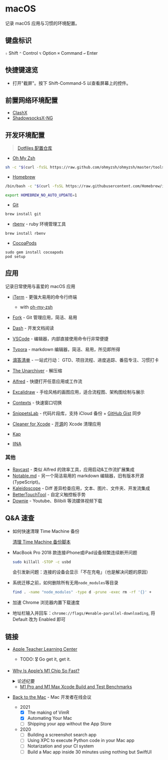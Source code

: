 # macOS

记录 macOS 应用与习惯的环境配置。

## 键盘标识

`⇧` Shift `⌃` Control `⌥` Option `⌘` Command `↩` Enter

## 快捷键速览

- 打开"截屏"。按下 Shift-Command-5 以查看屏幕上的控件。

## 前置网络环境配置

- [ClashX](https://github.com/yichengchen/clashX)
- [ShadowsocksX-NG](https://github.com/shadowsocks/ShadowsocksX-NG)

## 开发环境配置

> [Dotfiles 配置仓库](https://github.com/Binlogo/Dotfiles)

- [Oh My Zsh](https://ohmyz.sh/#install)

```sh
sh -c "$(curl -fsSL https://raw.github.com/ohmyzsh/ohmyzsh/master/tools/install.sh)"
```

- [Homebrew](../cli/homebrew.md)

```sh
/bin/bash -c "$(curl -fsSL https://raw.githubusercontent.com/Homebrew/install/master/install.sh)"
```

```sh
export HOMEBREW_NO_AUTO_UPDATE=1
```

- [Git](https://git-scm.com/)

```shell
brew install git
```

- [rbenv](https://github.com/rbenv/rbenv) - ruby 环境管理工具

```sh
brew install rbenv
```

- [CocoaPods](https://cocoapods.org/)

```shell
sudo gem install cocoapods
pod setup
```

## 应用

记录日常使用与喜爱的 macOS 应用

- [iTerm](https://www.iterm2.com/) - 更强大易用的命令行终端

  - with [oh-my-zsh](http://ohmyz.sh/)

- [Fork](https://git-fork.com/) - Git 管理应用，简洁、易用

- [Dash](https://kapeli.com/dash) - 开发文档阅读

- [VSCode](https://code.visualstudio.com/) - 编辑器，内部直接使用命令行非常便捷

- [Typora](https://typora.io/) - markdown 编辑器，简洁、易用，所见即所得

- [滴答清单](https://guide.dida365.com/) - 一站式行动： GTD、项目流程、进度追踪、番茄专注、习惯打卡

- [The Unarchiver](https://theunarchiver.com/) - 解压缩

- [Alfred](./alfred.md) - 快捷打开任意应用或工作流

- [Excalidraw](https://excalidraw.com/) - 手绘风格的画图应用，适合流程图、架构图绘制与展示

- [Contexts](./contexts.md) - 快速窗口切换

- [SnippetsLab](./snippetsLab.md) - 代码片段库，支持 iCloud 备份 + [GitHub Gist](https://gist.github.com/Binlogo) 同步

- [Cleaner for Xcode](https://apps.apple.com/cn/app/cleaner-for-xcode/id1296084683?mt=12) - [开源](https://github.com/waylybaye/XcodeCleaner-SwiftUI)的 Xcode 清理应用

- [Kap](https://getkap.co/)

- [IINA](https://iina.io/)

### 其他

- [Raycast](https://www.raycast.com/features) - 类似 Alfred 的效率工具，应用启动&工作流扩展集成
- [Notable.md](https://notable.md/) - 另一个简洁易用的 markdown 编辑器，旧有版本开源(TypeScript)。
- [Kaleidoscope](https://kaleidoscope.app/) - Diff 差异检查应用，文本、图片、文件夹、开发流集成
- [BetterTouchTool](https://folivora.ai/) - 自定义触控板手势
- [Downie](https://software.charliemonroe.net/downie/) - Youtube、Bilibili 等流媒体视频下载

## Q&A 速查

- 如何快速清理 Time Machine 备份

  [清理 Time Machine 备份脚本](https://gist.github.com/Binlogo/6d309300e7d9afca91c93ff6d8fa453d)

- MacBook Pro 2018 款连接iPhone或iPad设备频繁连续断开问题

  ```sh
  sudo killall -STOP -c usbd
  ```

  会引发新问题：连接的设备会显示「不在充电」（也是解决问题的原因）

- 系统迁移之前，如何删除所有无用`node_modules`等目录

  ```sh
  find . -name "node_modules" -type d -prune -exec rm -rf '{}' +
  ```

- 加速 Chrome 浏览器内置下载速度
  
 - 地址栏输入并回车：`chrome://flags/#enable-parallel-downloading`, 将 Default 改为 Enabled 即可

## 链接

- [Apple Teacher Learning Center](https://appleteacher.apple.com/#/home/resources)

  - TODO: 🎖 Go get it, get it.

- [Why Is Apple’s M1 Chip So Fast?](https://debugger.medium.com/why-is-apples-m1-chip-so-fast-3262b158cba2)
  <details>
    <summary>论述纪要</summary>

    1. M1 并不是传统意义上的 CPU，而是 SoC（System on a chip）

    2. Apple 区别于其他添加通用核心的思路，在芯片中添加更多专用核心

    3. 通用内存架构(UMA)的特别之处，区别与以往的「集成显存」
        -  非CPU/GPU分区使用策略，真正共用内存，避免拷贝
        - 无须在不同类型内存中进行连接通讯，数据读写吞吐更大，速度更快
        - 基于 ARM 架构和更高密度的工艺，GPU 功率足够小，集成至 SoC 中，不会因发热量对芯片产生影响
        - 副作用：无法扩展内存，解决办法：加速与 SSD 交换内存的传输速度

    4. SoC 这么好，为什么 Intel/AMD 不复制苹果的策略？
        - 题外话：「生产方式决定生产力」
        - SoC 相当于是整个系统，更倾向于是 Dell/HP 这样的整机生产厂商去做
        - Intel/AMD 是传统 CPU 生产厂商，为整机提供零部件
        - 苹果对软硬件/上下游的掌握便发挥出巨大优势
        
  </details>

  - [M1 Pro and M1 Max Xcode Build and Test Benchmarks](https://blog.swiftpackageindex.com/posts/m1-pro-and-m1-max-build-and-test-benchmarks)

- [Back to the Mac](https://backtomac.org/) - Mac 开发者在线会议
  - 2021
    - [x] The making of VimR
    - [x] Automating Your Mac
    - [ ] Shipping your app without the App Store
  - 2020
    - [ ] Building a screenshot search app
    - [ ] Using XPC to execute Python code in your Mac app
    - [ ] Notarization and your CI system
    - [ ] Build a Mac app inside 30 minutes using nothing but SwiftUI

